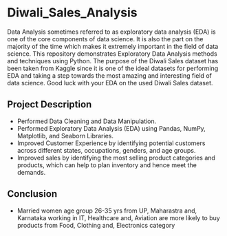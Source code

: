 # Diwali_Sales_Analysis

Data Analysis sometimes referred to as exploratory data analysis (EDA) is one of the core components of data science. It is also the part on the majority of the time which makes it extremely important in the field of data science. This repository demonstrates Exploratory Data Analysis methods and techniques using Python. The purpose of the Diwali Sales dataset has been taken from Kaggle since it is one of the ideal datasets for performing EDA and taking a step towards the most amazing and interesting field of data science. Good luck with your EDA on the used Diwali Sales dataset.

## **Project Description**

- Performed Data Cleaning and Data Manipulation.
- Performed Exploratory Data Analysis (EDA) using Pandas, NumPy, Matplotlib, and Seaborn Libraries.
- Improved Customer Experience by identifying potential customers across different states, occupations, genders, and age groups.
- Improved sales by identifying the most selling product categories and products, which can help to plan inventory and hence meet the demands.

## **Conclusion**

- Married women age group 26-35 yrs from UP, Maharastra and, Karnataka working in IT, Healthcare and, Aviation are more likely to buy products from Food, Clothing and, Electronics category
